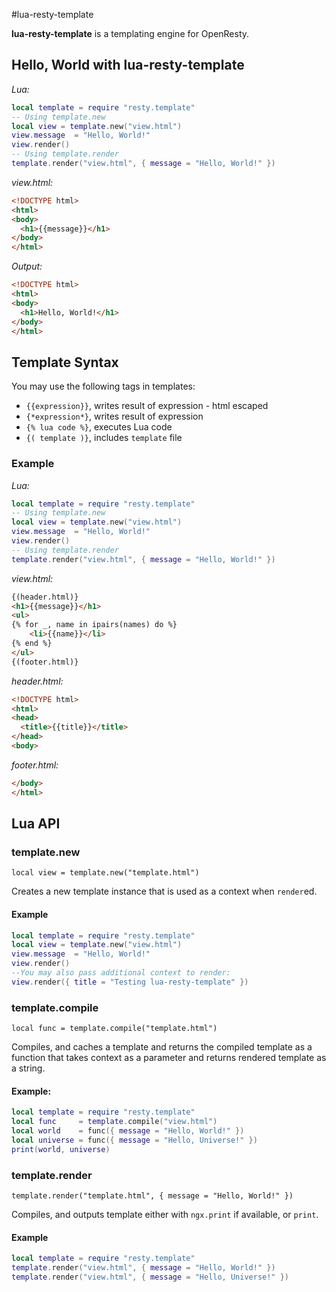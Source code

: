 #lua-resty-template

**lua-resty-template** is a templating engine for OpenResty.

## Hello, World with lua-resty-template

*Lua:*
```lua
local template = require "resty.template"
-- Using template.new
local view = template.new("view.html")
view.message  = "Hello, World!"
view.render()
-- Using template.render
template.render("view.html", { message = "Hello, World!" })
```

*view.html:*
```html
<!DOCTYPE html>
<html>
<body>
  <h1>{{message}}</h1>
</body>
</html>
```

*Output:*
```html
<!DOCTYPE html>
<html>
<body>
  <h1>Hello, World!</h1>
</body>
</html>
```

## Template Syntax

You may use the following tags in templates:

* `{{expression}}`, writes result of expression - html escaped
* `{*expression*}`, writes result of expression 
* `{% lua code %}`, executes Lua code
* `{( template )}`, includes `template` file

### Example

*Lua:*
```lua
local template = require "resty.template"
-- Using template.new
local view = template.new("view.html")
view.message  = "Hello, World!"
view.render()
-- Using template.render
template.render("view.html", { message = "Hello, World!" })
```

*view.html:*
```html
{(header.html)}
<h1>{{message}}</h1>
<ul>
{% for _, name in ipairs(names) do %}
    <li>{{name}}</li>
{% end %}
</ul>
{(footer.html)}
```

*header.html:*
```html
<!DOCTYPE html>
<html>
<head>
  <title>{{title}}</title>
</head>
<body>
```

*footer.html:*
```html
</body>
</html>
```

## Lua API

### template.new

`local view = template.new("template.html")`

Creates a new template instance that is used as a context when `render`ed.

#### Example

```lua
local template = require "resty.template"
local view = template.new("view.html")
view.message  = "Hello, World!"
view.render()
--You may also pass additional context to render:
view.render({ title = "Testing lua-resty-template" })
```

### template.compile

`local func = template.compile("template.html")`

Compiles, and caches a template and returns the compiled template as a function that takes context as a parameter and returns rendered template as a string.

#### Example:

```lua
local template = require "resty.template"
local func     = template.compile("view.html")
local world    = func({ message = "Hello, World!" })
local universe = func({ message = "Hello, Universe!" })
print(world, universe)
```

### template.render

`template.render("template.html", { message = "Hello, World!" })`

Compiles, and outputs template either with `ngx.print` if available, or `print`.

#### Example

```lua
local template = require "resty.template"
template.render("view.html", { message = "Hello, World!" })
template.render("view.html", { message = "Hello, Universe!" })
```
